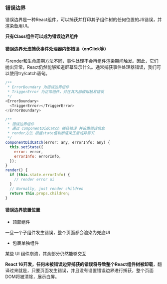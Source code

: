 ### 错误边界

错误边界是一种React组件，可以捕获并打印其子组件树的任何位置的JS错误，并渲染备用UI。

**只有Class组件可以成为错误边界组件**

#### 错误边界无法捕获事件处理器内部错误（onClick等）

与render和生命周期方法不同，事件处理不会再组件渲染期间触发。因此，它们抛出异常，React仍然能够知道屏幕显示什么。通常捕获事件处理器错误，我们可以使用try/catch语句。

```Javascript
/**
 * ErrorBoundary 为错误边界组件
 * TriggerError 为正常组件，并在其内部模拟触发错误
 */
<ErrorBoundary>
  <TriggerError></TriggerError>
</ErrorBoundary>

/**
 * 错误边界组件
 * 通过 componentDidCatch 捕获错误 并设置错误信息
 * render方法 根据state值判断渲染正常或异常UI
 */
componentDidCatch(error: any, errorInfo: any) {
  this.setState({
    error: error,
    errorInfo: errorInfo,
  });
}
render() {
  if (this.state.errorInfo) {
    // render error ui
  }
  // Normally, just render children
  return this.props.children;
}
```

#### 错误边界放置位置

- 顶部组件

一旦一个子组件发生错误，整个页面都会渲染为兜底UI

- 包裹单独组件

某些 UI 组件崩溃，其余部分仍然能够交互

**React 16开发，任何未被错误边界捕获的错误将导致整个React组件树被卸载**，翻译过来就是，只要页面发生错误，并且没有设置错误边界进行捕获，整个页面DOM将被清除，展示白屏。